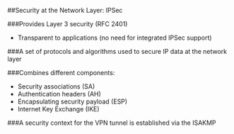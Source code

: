 ##Security at the Network Layer: IPSec

###Provides Layer 3 security (RFC 2401)
- Transparent to applications (no need for integrated IPSec support)

###A set of protocols and algorithms used to secure IP data at the network layer

###Combines different components:
- Security associations (SA)
- Authentication headers (AH)
- Encapsulating security payload (ESP)
- Internet Key Exchange (IKE)

###A security context for the VPN tunnel is established via the ISAKMP
